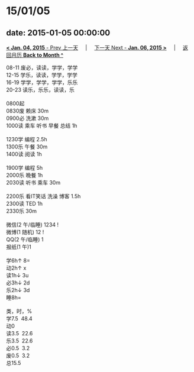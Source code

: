 # 15/01/05

date: 2015-01-05 00:00:00
---
[**< Jan. 04, 2015** - Prev 上一天](/lifelogs/2015/01/d04.html) &nbsp; &nbsp; | &nbsp; &nbsp; [下一天 Next - **Jan. 06, 2015 >**](/lifelogs/2015/01/d06.html) &nbsp; &nbsp; |  &nbsp; &nbsp; [返回月历 **Back to Month ^**](/lifelogs/2015/01/index.html)
<br/><div>08-11 废必，读读，学学，学学</div><div>12-15 学乐，读读，学学，学学<br/>16-19 学学，学学，学学，乐乐<br/>20-23 读乐，乐乐，读读，乐<div><br/></div>0800起<br/>0830废 赖床 30m</div><div>0900必 洗漱 30m<br/>1000读 乘车 听书 早餐 总结 1h<br/><br/></div><div>1230学 编程 2.5h<br/>1300乐 午餐 30m</div><div>1400读 阅读 1h</div><div><br/>1900学 编程 5h</div><div>2000乐 晚餐 1h</div><div>2030读 听书 乘车 30m</div><div><br/></div><div>2200乐 看IT笑话 洗澡 博客 1.5h</div><div>2300读 TED 1h</div><div>2330乐 30m</div><div><div><br/></div><div>微信(2 午/临睡) 1234 !</div>微博(1 随机) 12 !<br/>QQ(2 午/临睡) 1<br/>报纸(1 午)1<div><br/></div>学6h↑ 8=<br/>动2h↑ x<br/>读1h↓ 3u<br/>必3h↓ 2d<br/>乐2h↓ 3d<br/>睡8h=<div><br/></div>类，时，%<br/>学7.5  48.4<br/>动0<br/>读3.5  22.6<br/>乐3.5  22.6<br/>必0.5  3.2<br/>废0.5  3.2<br/>总15.5</div>
